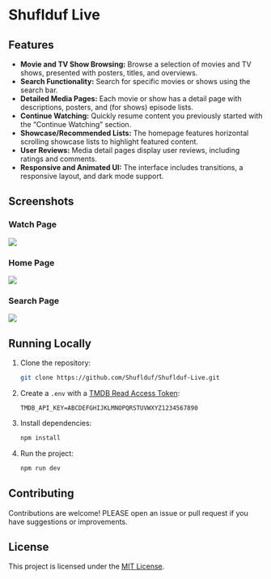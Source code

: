 # Shuflduf Live

## Features

- **Movie and TV Show Browsing:** Browse a selection of movies and TV shows, presented with posters, titles, and overviews.
- **Search Functionality:** Search for specific movies or shows using the search bar.
- **Detailed Media Pages:** Each movie or show has a detail page with descriptions, posters, and (for shows) episode lists.
- **Continue Watching:** Quickly resume content you previously started with the “Continue Watching” section.
- **Showcase/Recommended Lists:** The homepage features horizontal scrolling showcase lists to highlight featured content.
- **User Reviews:** Media detail pages display user reviews, including ratings and comments.
- **Responsive and Animated UI:** The interface includes transitions, a responsive layout, and dark mode support.

## Screenshots

### Watch Page
![](https://github.com/user-attachments/assets/0641b0f8-9cd2-4ad4-bfba-6116926f5edb)

### Home Page
![](https://github.com/user-attachments/assets/1560650e-9424-4c59-b1fd-d3ff56d7c22c)

### Search Page
![](https://github.com/user-attachments/assets/b668724d-4e89-48c0-9923-d6e738189305)


## Running Locally

1. Clone the repository:
   ```bash
   git clone https://github.com/Shuflduf/Shuflduf-Live.git
   ```

2. Create a `.env` with a [TMDB Read Access Token](https://www.themoviedb.org/settings/api):
   ```env
   TMDB_API_KEY=ABCDEFGHIJKLMNOPQRSTUVWXYZ1234567890
   ```

3. Install dependencies:
   ```bash
   npm install
   ```

4. Run the project:
   ```bash
   npm run dev
   ```

## Contributing

Contributions are welcome! PLEASE open an issue or pull request if you have suggestions or improvements.

## License

This project is licensed under the [MIT License](LICENSE).
